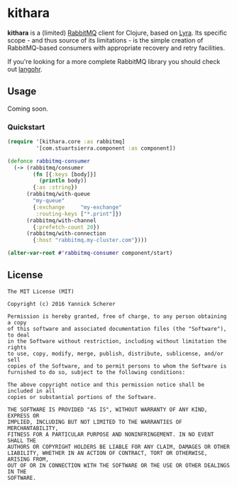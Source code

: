# kithara

__kithara__ is a (limited) [RabbitMQ][rabbitmq] client for Clojure, based on
[Lyra][lyra]. Its specific scope - and thus source of its limitations - is the
simple creation of RabbitMQ-based consumers with appropriate recovery and retry
facilities.

If you're looking for a more complete RabbitMQ library you should check out
[langohr][langohr].

[rabbitmq]: https://www.rabbitmq.com
[lyra]: https://github.com/jhalterman/lyra
[langohr]: https://github.com/michaelklishin/langohr

## Usage

Coming soon.

### Quickstart

```clojure
(require '[kithara.core :as rabbitmq]
         '[com.stuartsierra.component :as component])

(defonce rabbitmq-consumer
  (-> (rabbitmq/consumer
        (fn [{:keys [body]}]
          (println body))
        {:as :string})
      (rabbitmq/with-queue
        "my-queue"
        {:exchange     "my-exchange"
         :routing-keys ["*.print"]})
      (rabbitmq/with-channel
        {:prefetch-count 20})
      (rabbitmq/with-connection
        {:host "rabbitmq.my-cluster.com"})))

(alter-var-root #'rabbitmq-consumer component/start)
```

## License

```
The MIT License (MIT)

Copyright (c) 2016 Yannick Scherer

Permission is hereby granted, free of charge, to any person obtaining a copy
of this software and associated documentation files (the "Software"), to deal
in the Software without restriction, including without limitation the rights
to use, copy, modify, merge, publish, distribute, sublicense, and/or sell
copies of the Software, and to permit persons to whom the Software is
furnished to do so, subject to the following conditions:

The above copyright notice and this permission notice shall be included in all
copies or substantial portions of the Software.

THE SOFTWARE IS PROVIDED "AS IS", WITHOUT WARRANTY OF ANY KIND, EXPRESS OR
IMPLIED, INCLUDING BUT NOT LIMITED TO THE WARRANTIES OF MERCHANTABILITY,
FITNESS FOR A PARTICULAR PURPOSE AND NONINFRINGEMENT. IN NO EVENT SHALL THE
AUTHORS OR COPYRIGHT HOLDERS BE LIABLE FOR ANY CLAIM, DAMAGES OR OTHER
LIABILITY, WHETHER IN AN ACTION OF CONTRACT, TORT OR OTHERWISE, ARISING FROM,
OUT OF OR IN CONNECTION WITH THE SOFTWARE OR THE USE OR OTHER DEALINGS IN THE
SOFTWARE.
```

